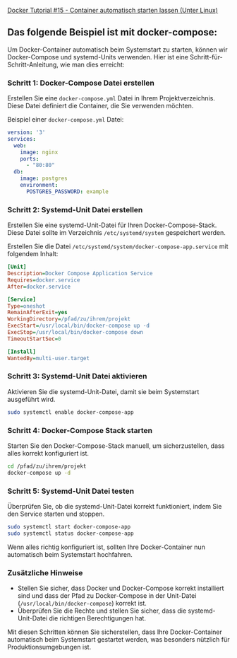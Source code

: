 [Docker Tutorial #15 - Container automatisch starten lassen (Unter Linux)](https://www.youtube.com/watch?v=KXyD4K8ct1o&list=PLNmsVeXQZj7oea6IDCLzpKe5XfLmWCwgr&index=17)

## Das folgende Beispiel ist mit docker-compose:

Um Docker-Container automatisch beim Systemstart zu starten, können wir Docker-Compose und systemd-Units verwenden. Hier ist eine Schritt-für-Schritt-Anleitung, wie man dies erreicht:

### Schritt 1: Docker-Compose Datei erstellen
Erstellen Sie eine `docker-compose.yml` Datei in Ihrem Projektverzeichnis. Diese Datei definiert die Container, die Sie verwenden möchten.

Beispiel einer `docker-compose.yml` Datei:
```yaml
version: '3'
services:
  web:
    image: nginx
    ports:
      - "80:80"
  db:
    image: postgres
    environment:
      POSTGRES_PASSWORD: example
```

### Schritt 2: Systemd-Unit Datei erstellen
Erstellen Sie eine systemd-Unit-Datei für Ihren Docker-Compose-Stack. Diese Datei sollte im Verzeichnis `/etc/systemd/system` gespeichert werden.

Erstellen Sie die Datei `/etc/systemd/system/docker-compose-app.service` mit folgendem Inhalt:

```ini
[Unit]
Description=Docker Compose Application Service
Requires=docker.service
After=docker.service

[Service]
Type=oneshot
RemainAfterExit=yes
WorkingDirectory=/pfad/zu/ihrem/projekt
ExecStart=/usr/local/bin/docker-compose up -d
ExecStop=/usr/local/bin/docker-compose down
TimeoutStartSec=0

[Install]
WantedBy=multi-user.target
```

### Schritt 3: Systemd-Unit Datei aktivieren
Aktivieren Sie die systemd-Unit-Datei, damit sie beim Systemstart ausgeführt wird.

```sh
sudo systemctl enable docker-compose-app
```

### Schritt 4: Docker-Compose Stack starten
Starten Sie den Docker-Compose-Stack manuell, um sicherzustellen, dass alles korrekt konfiguriert ist.

```sh
cd /pfad/zu/ihrem/projekt
docker-compose up -d
```

### Schritt 5: Systemd-Unit Datei testen
Überprüfen Sie, ob die systemd-Unit-Datei korrekt funktioniert, indem Sie den Service starten und stoppen.

```sh
sudo systemctl start docker-compose-app
sudo systemctl status docker-compose-app
```

Wenn alles richtig konfiguriert ist, sollten Ihre Docker-Container nun automatisch beim Systemstart hochfahren. 

### Zusätzliche Hinweise
- Stellen Sie sicher, dass Docker und Docker-Compose korrekt installiert sind und dass der Pfad zu Docker-Compose in der Unit-Datei (`/usr/local/bin/docker-compose`) korrekt ist.
- Überprüfen Sie die Rechte und stellen Sie sicher, dass die systemd-Unit-Datei die richtigen Berechtigungen hat.

Mit diesen Schritten können Sie sicherstellen, dass Ihre Docker-Container automatisch beim Systemstart gestartet werden, was besonders nützlich für Produktionsumgebungen ist.
